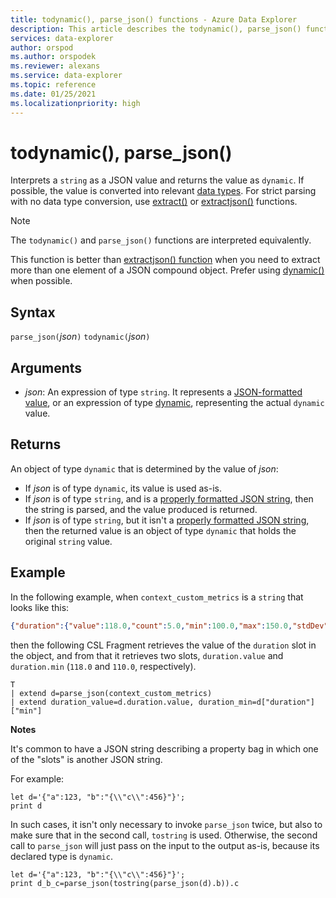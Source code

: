 ```yaml
---
title: todynamic(), parse_json() functions - Azure Data Explorer
description: This article describes the todynamic(), parse_json() functions in Azure Data Explorer.
services: data-explorer
author: orspod
ms.author: orspodek
ms.reviewer: alexans
ms.service: data-explorer
ms.topic: reference
ms.date: 01/25/2021
ms.localizationpriority: high
---
```

# todynamic(), parse_json()

Interprets a `string` as a JSON value and returns the value as `dynamic`. If possible, the value is converted into relevant [data types](scalar-data-types/index.md).  For strict parsing with no data type conversion, use [extract()](extractfunction.md) or [extractjson()](extractjsonfunction.md) functions.

> [!NOTE]
> The `todynamic()` and `parse_json()` functions are interpreted equivalently.

This function is better than [extractjson() function](./extractjsonfunction.md) when you need to extract more than one element of a JSON compound object. Prefer using [dynamic()](./scalar-data-types/dynamic.md) when possible.

## Syntax

`parse_json(`*json*`)`
`todynamic(`*json*`)`

<!-- deprecated aliases: `toobject()` and parsejson() -->

## Arguments

* *json*: An expression of type `string`. It represents a [JSON-formatted value](https://json.org/), or an expression of type [dynamic](./scalar-data-types/dynamic.md), representing the actual `dynamic` value.

## Returns

An object of type `dynamic` that is determined by the value of *json*:
* If *json* is of type `dynamic`, its value is used as-is.
* If *json* is of type `string`, and is a [properly formatted JSON string](https://json.org/), then the string is parsed, and the value produced is returned.
* If *json* is of type `string`, but it isn't a [properly formatted JSON string](https://json.org/), then the returned value is an object of type `dynamic` that holds the original `string` value.

## Example

In the following example, when `context_custom_metrics` is a `string`
that looks like this:

```json
{"duration":{"value":118.0,"count":5.0,"min":100.0,"max":150.0,"stdDev":0.0,"sampledValue":118.0,"sum":118.0}}
```

then the following CSL Fragment retrieves the value of the `duration` slot
in the object, and from that it retrieves two slots, `duration.value` and
 `duration.min` (`118.0` and `110.0`, respectively).

```kusto
T
| extend d=parse_json(context_custom_metrics) 
| extend duration_value=d.duration.value, duration_min=d["duration"]["min"]
```

**Notes**

It's common to have a JSON string describing a property bag in which
one of the "slots" is another JSON string. 

For example:

```kusto
let d='{"a":123, "b":"{\\"c\\":456}"}';
print d
```

In such cases, it isn't only necessary to invoke `parse_json` twice, but also
to make sure that in the second call, `tostring` is used. Otherwise, the
second call to `parse_json` will just pass on the input to the output as-is,
because its declared type is `dynamic`.

```kusto
let d='{"a":123, "b":"{\\"c\\":456}"}';
print d_b_c=parse_json(tostring(parse_json(d).b)).c
```
